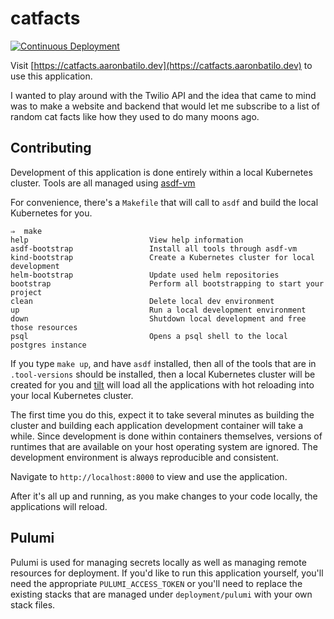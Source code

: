 # catfacts

[![Continuous Deployment](https://github.com/abatilo/catfacts/actions/workflows/cd.yml/badge.svg)](https://github.com/abatilo/catfacts/actions/workflows/cd.yml)

Visit [https://catfacts.aaronbatilo.dev](https://catfacts.aaronbatilo.dev) to
use this application.

I wanted to play around with the Twilio API and the idea that came to mind was
to make a website and backend that would let me subscribe to a list of random
cat facts like how they used to do many moons ago.

## Contributing

Development of this application is done entirely within a local Kubernetes
cluster. Tools are all managed using [asdf-vm](https://asdf-vm.com/#/)

For convenience, there's a `Makefile` that will call to `asdf` and build the
local Kubernetes for you.

```
⇒  make
help                           View help information
asdf-bootstrap                 Install all tools through asdf-vm
kind-bootstrap                 Create a Kubernetes cluster for local development
helm-bootstrap                 Update used helm repositories
bootstrap                      Perform all bootstrapping to start your project
clean                          Delete local dev environment
up                             Run a local development environment
down                           Shutdown local development and free those resources
psql                           Opens a psql shell to the local postgres instance
```

If you type `make up`, and have `asdf` installed, then all of the tools that
are in `.tool-versions` should be installed, then a local Kubernetes cluster
will be created for you and [tilt](https://tilt.dev/) will load all the
applications with hot reloading into your local Kubernetes cluster.

The first time you do this, expect it to take several minutes as building the
cluster and building each application development container will take a while.
Since development is done within containers themselves, versions of runtimes
that are available on your host operating system are ignored. The development
environment is always reproducible and consistent.

Navigate to `http://localhost:8000` to view and use the application.

After it's all up and running, as you make changes to your code locally, the
applications will reload.

## Pulumi

Pulumi is used for managing secrets locally as well as managing remote
resources for deployment. If you'd like to run this application yourself,
you'll need the appropriate `PULUMI_ACCESS_TOKEN` or you'll need to replace the
existing stacks that are managed under `deployment/pulumi` with your own stack
files.
